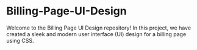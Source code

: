 # Billing-Page-UI-Design
Welcome to the Billing Page UI Design repository! In this project, we have created a sleek and modern user interface (UI) design for a billing page using CSS.

